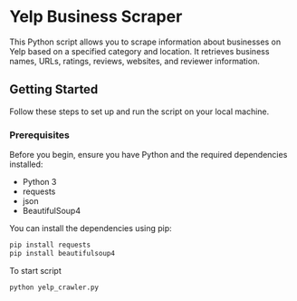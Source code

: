 # Yelp Business Scraper

This Python script allows you to scrape information about businesses on Yelp based on a specified category and location. It retrieves business names, URLs, ratings, reviews, websites, and reviewer information.

## Getting Started

Follow these steps to set up and run the script on your local machine.

### Prerequisites

Before you begin, ensure you have Python and the required dependencies installed:

- Python 3
- requests
- json
- BeautifulSoup4

You can install the dependencies using pip:

```bash
pip install requests
pip install beautifulsoup4
```

To start script

```bash
python yelp_crawler.py
```
